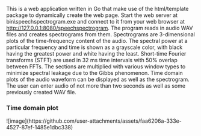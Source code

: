 This is a web application written in Go that make use of the html/template package to dynamically create the web page.
Start the web server at bin\speechspectrogram.exe and connect to it from your web browser at http://127.0.0.1:8080/speechspectrogram.
The program reads in audio WAV files and creates spectrograms from them.  Spectrograms are 3-dimensional plots of the time-frequency
content of the audio.  The spectral power at a particular frequency and time is shown as a grayscale color, with black having the 
greatest power and white having the least.  Short-time Fourier transforms (STFT) are used in 32 ms time intervals with 50% overlap
between FFTs.  The sections are multiplied with various window types to minimize spectral leakage due to the Gibbs phenomenon.
Time domain plots of the audio waveform can be displayed as well as the spectrogram.  The user can enter audio of not more than
two seconds as well as some previously created WAV file.

<h3>Time domain plot</h3>
![image](https://github.com/user-attachments/assets/faa6206a-333e-4527-87ef-1485e1dbc338)
